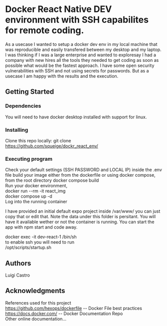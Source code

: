 # Docker React Native DEV environment with SSH capabilites for remote coding.

As a usecase I wanted to setup a docker dev env in my local machine that was reproducible and easily transfered between my desktop and my laptop. I was thinking if I was a large enterprise and wanted to exploresay I had a company with new hires all the tools they needed to get coding as soon as possible what would be the fastest approach. I have some open security vulnerabilities with SSH and not using secrets for passwords. But as a usecase I am happy with the results and the execution.
## Getting Started

### Dependencies

You will need to have docker desktop installed with support for linux. 

### Installing

Clone this repo locally:
git clone https://github.com/squeige/dockr_react_env/

### Executing program
Check your default settings (SSH PASSWORD and LOCAL IP) inside the .env file
build your image either from the dockerfile or using docker compose, from the root directory 
  docker compose build<br />
Run your docker environment,<br />
  docker run --rm -it react_img<br />
  docker compose up -d<br />
Log into the running container<br />

I have provided an initial default expo project inside /var/www/ you can just copy that or edit that. Note the data under this folder is persitant. You will have it available wether or not the container is running.
You can start the app with npm start and code away.

docker exec -it dev-react-1 /bin/sh<br />
to enable ssh you will need to run<br />
/opt/scripts/startup.sh<br />



## Authors

Luigi Castro

## Acknowledgments

References used for this project<br />
https://github.com/hexops/dockerfile -- Docker File best practices<br />
https://docs.docker.com/ -- Docker Documentation Repo<br />
Other online documentation... <br />



